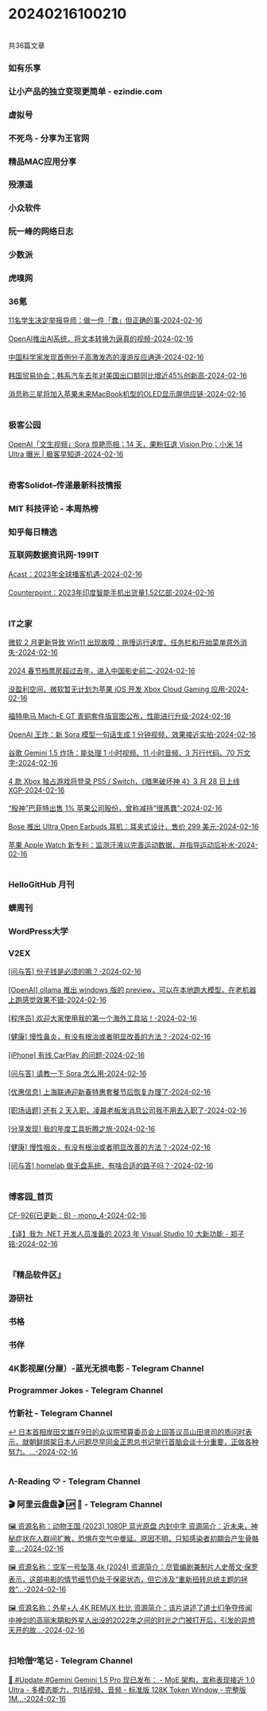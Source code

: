 <h1>20240216100210</h1><br/>共36篇文章






###  如有乐享







###  让小产品的独立变现更简单 - ezindie.com









###  虚拟号











###  不死鸟 - 分享为王官网







###  精品MAC应用分享







###  殁漂遥







###  小众软件







###  阮一峰的网络日志







###  少数派







###  虎嗅网







###  36氪

<a target=_blank rel=nofollow href="https://36kr.com/p/2638222576008322?f=rss" >11名学生决定举报导师：做一件「蠢」但正确的事-2024-02-16</a><br/><br/><a target=_blank rel=nofollow href="https://36kr.com/newsflashes/2650495380160768?f=rss" >OpenAI推出AI系统，将文本转换为逼真的视频-2024-02-16</a><br/><br/><a target=_blank rel=nofollow href="https://36kr.com/newsflashes/2650492785770760?f=rss" >中国科学家发现首例分子高激发态的漫游反应通道-2024-02-16</a><br/><br/><a target=_blank rel=nofollow href="https://36kr.com/newsflashes/2650465918779654?f=rss" >韩国贸易协会：韩系汽车去年对美国出口额同比增近45%创新高-2024-02-16</a><br/><br/><a target=_blank rel=nofollow href="https://36kr.com/newsflashes/2650462890359936?f=rss" >消息称三星将加入苹果未来MacBook机型的OLED显示屏供应链-2024-02-16</a><br/><br/>





###  极客公园

<a target=_blank rel=nofollow href="http://www.geekpark.net/news/331370" >OpenAI「文生视频」Sora 惊艳亮相；14 天，果粉狂退 Vision Pro；小米 14 Ultra 曝光 | 极客早知道-2024-02-16</a><br/><br/>





###  奇客Solidot–传递最新科技情报









###  MIT 科技评论 - 本周热榜







###  知乎每日精选









###  互联网数据资讯网-199IT

<a target=_blank rel=nofollow href="http://www.199it.com/archives/1675654.html" >Acast：2023年全球播客机遇-2024-02-16</a><br/><br/><a target=_blank rel=nofollow href="http://www.199it.com/archives/1675213.html" >Counterpoint：2023年印度智能手机出货量1.52亿部-2024-02-16</a><br/><br/>





###  IT之家

<a target=_blank rel=nofollow href="https://www.ithome.com/0/750/458.htm" >微软 2 月更新导致 Win11 出现故障：拖慢运行速度、任务栏和开始菜单意外消失-2024-02-16</a><br/><br/><a target=_blank rel=nofollow href="https://www.ithome.com/0/750/456.htm" >2024 春节档票房超过去年，进入中国影史前二-2024-02-16</a><br/><br/><a target=_blank rel=nofollow href="https://www.ithome.com/0/750/455.htm" >没盈利空间，微软暂无计划为苹果 iOS 开发 Xbox Cloud Gaming 应用-2024-02-16</a><br/><br/><a target=_blank rel=nofollow href="https://www.ithome.com/0/750/454.htm" >福特电马 Mach-E GT 青铜套件版官图公布，性能进行升级-2024-02-16</a><br/><br/><a target=_blank rel=nofollow href="https://www.ithome.com/0/750/453.htm" >OpenAI 王炸：新 Sora 模型一句话生成 1 分钟视频，效果接近实拍-2024-02-16</a><br/><br/><a target=_blank rel=nofollow href="https://www.ithome.com/0/750/452.htm" >谷歌 Gemini 1.5 炸场：能处理 1 小时视频、11 小时音频、3 万行代码、70 万文字-2024-02-16</a><br/><br/><a target=_blank rel=nofollow href="https://www.ithome.com/0/750/451.htm" >4 款 Xbox 独占游戏将登录 PS5 / Switch，《暗黑破坏神 4》3 月 28 日上线 XGP-2024-02-16</a><br/><br/><a target=_blank rel=nofollow href="https://www.ithome.com/0/750/450.htm" >“股神”巴菲特出售 1% 苹果公司股份，曾称减持“很愚蠢”-2024-02-16</a><br/><br/><a target=_blank rel=nofollow href="https://www.ithome.com/0/750/449.htm" >Bose 推出 Ultra Open Earbuds 耳机：耳夹式设计，售价 299 美元-2024-02-16</a><br/><br/><a target=_blank rel=nofollow href="https://www.ithome.com/0/750/448.htm" >苹果 Apple Watch 新专利：监测汗液以完善运动数据，并指导运动后补水-2024-02-16</a><br/><br/>





###  HelloGitHub 月刊







###  蠎周刊







###  WordPress大学









###  V2EX

<a target=_blank rel=nofollow href="https://www.v2ex.com/t/1015812#reply0" >[问与答] 份子钱是必须的嘛？-2024-02-16</a><br/><br/><a target=_blank rel=nofollow href="https://www.v2ex.com/t/1015811#reply0" >[OpenAI] ollama 推出 windows 版的 preview，可以在本地跑大模型，在老机器上跑感觉效果不错-2024-02-16</a><br/><br/><a target=_blank rel=nofollow href="https://www.v2ex.com/t/1015810#reply4" >[程序员] 欢迎大家使用我的第一个海外工具站！-2024-02-16</a><br/><br/><a target=_blank rel=nofollow href="https://www.v2ex.com/t/1015809#reply0" >[健康] 慢性鼻炎，有没有根治或者明显改善的方法？-2024-02-16</a><br/><br/><a target=_blank rel=nofollow href="https://www.v2ex.com/t/1015808#reply1" >[iPhone] 有线 CarPlay 的问题-2024-02-16</a><br/><br/><a target=_blank rel=nofollow href="https://www.v2ex.com/t/1015807#reply2" >[问与答] 请教一下 Sora 怎么用-2024-02-16</a><br/><br/><a target=_blank rel=nofollow href="https://www.v2ex.com/t/1015806#reply2" >[优惠信息] 上海联通迎新春特惠套餐节后恢复办理了-2024-02-16</a><br/><br/><a target=_blank rel=nofollow href="https://www.v2ex.com/t/1015805#reply11" >[职场话题] 还有 2 天入职，凌晨老板发消息公司我不用去入职了-2024-02-16</a><br/><br/><a target=_blank rel=nofollow href="https://www.v2ex.com/t/1015804#reply13" >[分享发现] 我的年度工具折腾之旅-2024-02-16</a><br/><br/><a target=_blank rel=nofollow href="https://www.v2ex.com/t/1015803#reply3" >[健康] 慢性咽炎，有没有根治或者明显改善的方法？-2024-02-16</a><br/><br/><a target=_blank rel=nofollow href="https://www.v2ex.com/t/1015802#reply0" >[问与答] homelab 做无盘系统，有啥合适的路子吗？-2024-02-16</a><br/><br/>









###  博客园_首页

<a target=_blank rel=nofollow href="https://www.cnblogs.com/mono-4/p/18016907" >CF-926(已更新：B) - mono_4-2024-02-16</a><br/><br/><a target=_blank rel=nofollow href="https://www.cnblogs.com/MingsonZheng/p/18015368" >【译】我为 .NET 开发人员准备的 2023 年 Visual Studio 10 大新功能 - 郑子铭-2024-02-16</a><br/><br/>





###  『精品软件区』







###  游研社









###  书格







###  书伴









###  4K影视屋(分屋）-蓝光无损电影 - Telegram Channel







###  Programmer Jokes - Telegram Channel







###  竹新社 - Telegram Channel

<a target=_blank rel=nofollow href="https://t.me/tnews365/29645" >↩️ 日本首相岸田文雄在9日的众议院预算委员会上回答议员山田贤司的质问时表示，就朝鲜绑架日本人问题尽早同金正恩总书记举行首脑会谈十分重要，正做各种努力。...-2024-02-16</a><br/><br/>





###  Λ-Reading ♡ - Telegram Channel







###  🎬 阿里云盘盘🎬 🆙 🚦 - Telegram Channel

<a target=_blank rel=nofollow href="https://t.me/yunpanpan/47517" >🖼 资源名称：动物王国 (2023) 1080P 蓝光原盘 内封中字 资源简介：近未来，神秘症状在人群间扩散，恐惧在空气中曼延。原因不明，只知感染者初期会产生骨骼变...-2024-02-16</a><br/><br/><a target=_blank rel=nofollow href="https://t.me/yunpanpan/47516" >🖼 资源名称：空军一号坠落 4k (2024) 资源简介：尽管编剧兼制片人史蒂文·保罗表示，这部电影的情节细节仍处于保密状态，但它涉及“重新扭转总统主题的拯救”...-2024-02-16</a><br/><br/><a target=_blank rel=nofollow href="https://t.me/yunpanpan/47515" >🖼 资源名称：外星+人 4K REMUX 杜比 资源简介：该片讲述了道士们争夺传闻中神剑的高丽末期和外星人出没的2022年之间的时光之门被打开后，引发的异想天开的故...-2024-02-16</a><br/><br/>





###  扫地僧º笔记 - Telegram Channel

<a target=_blank rel=nofollow href="https://t.me/lover_links/5357" >🔁 #Update #Gemini Gemini 1.5 Pro 现已发布： - MoE 架构，宣称表现接近 1.0 Ultra - 多模态能力，包括视频、音频 - 标准版 128K Token Window - 完整版 1M...-2024-02-16</a><br/><br/>



